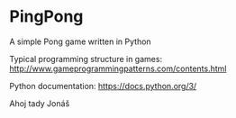 # PingPong
A simple Pong game written in Python

Typical programming structure in games:
http://www.gameprogrammingpatterns.com/contents.html

Python documentation:
https://docs.python.org/3/

Ahoj tady Jonáš
